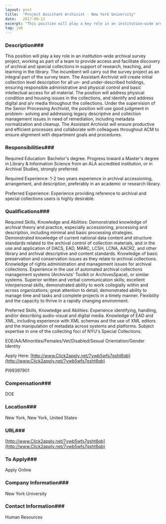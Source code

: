 ```yaml
---
layout: post
title:  "Project Assistant Archivist - New York University"
date:   2017-09-13
excerpt: "This position will play a key role in an institution-wide archival survey project, working as part of a team to provide access and facilitate discovery of archival and special collections in support of research, teaching, and learning in the library. The incumbent will carry out the survey project as an..."
tag: job
---
```


### Description###

This position will play a key role in an institution-wide archival survey project, working as part of a team to provide access and facilitate discovery of archival and special collections in support of research, teaching, and learning in the library. The incumbent will carry out the survey project as an integral part of the survey team. The Assistant Archivist will create initial collection level description for all un- and under-described holdings, ensuring responsible administrative and physical control and basic intellectual access for all material. The position will address physical condition and housing issues in the collections, and identify and address digital and a/v media throughout the collections. Under the supervision of the Senior Processing Archivist, the position will use good judgment in problem- solving and addressing legacy descriptive and collection management issues in need of remediation, including metadata normalization and cleanup. The Assistant Archivist will ensure productive and efficient processes and collaborate with colleagues throughout ACM to ensure alignment with department goals and procedures.


### Responsibilities###

Required Education:
Bachelor's degree. Progress toward a Master's degree in Library & Information Science from an ALA accredited institution, or in Archival Studies, strongly preferred.

Required Experience:
1-2 two years experience in archival accessioning, arrangement, and description, preferably in an academic or research library.

Preferred Experience:
Experience providing reference to archival and special collections users is highly desirable.


### Qualifications###

Required Skills, Knowledge and Abilities:
Demonstrated knowledge of archival theory and practice, especially accessioning, processing and description, including minimal and basic processing strategies. Demonstrated knowledge of current national data content and structure standards related to the archival control of collection materials, and in the use and application of DACS, EAD, MARC, LCSH, LCNA, AACR2, and other library and archival descriptive and content standards. Knowledge of basic preservation and conservation issues as they relate to archival collections. Knowledge of rights administration and management issues for archival collections. Experience in the use of automated archival collections management systems (Archivists' Toolkit or ArchivesSpace), or similar systems. Superior written and verbal communication skills; excellent interpersonal skills, demonstrated ability to work collegially within and across organizations; great attention to detail; demonstrated ability to manage time and tasks and complete projects in a timely manner. Flexibility and the capacity to thrive in a rapidly changing environment.

Preferred Skills, Knowledge and Abilities:
Experience identifying, handling, and/or describing audio-visual and digital media. Knowledge of EAD and XML, including experience with XML schemas and the use of XML editors and the manipulation of metadata across systems and platforms. Subject expertise in one of the collecting foci of NYU's Special Collections.


EOE/AA/Minorities/Females/Vet/Disabled/Sexual Orientation/Gender Identity

Apply Here: [http://www.Click2apply.net/7ywb5wfs7gsht6qb](http://www.Click2apply.net/7ywb5wfs7gsht6qb)

PI99397901 


### Compensation###

DOE


### Location###

New York, New York, United States


### URL###

[http://www.Click2apply.net/7ywb5wfs7gsht6qb](http://www.Click2apply.net/7ywb5wfs7gsht6qb)

### To Apply###

Apply Online


### Company Information###

New York University


### Contact Information###

Human Resources

